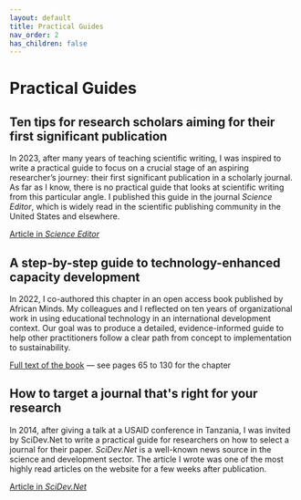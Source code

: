 ```yaml
---
layout: default
title: Practical Guides
nav_order: 2
has_children: false
---
```


# Practical Guides

## Ten tips for research scholars aiming for their first significant publication

In 2023, after many years of teaching scientific writing, I was inspired to write a practical guide to focus on a crucial stage of an aspiring researcher’s journey: their first significant publication in a scholarly journal. As far as I know, there is no practical guide that looks at scientific writing from this particular angle. I published this guide in the journal *Science Editor*, which is widely read in the scientific publishing community in the United States and elsewhere.

[Article in *Science Editor*](https://www.csescienceeditor.org/article/ten-tips-for-research-scholars-aiming-for-their-first-significant-publication/)

## A step-by-step guide to technology-enhanced capacity development

In 2022, I co-authored this chapter in an open access book published by African Minds. My colleagues and I reflected on ten years of organizational work in using educational technology in an international development context. Our goal was to produce a detailed, evidence-informed guide to help other practitioners follow a clear path from concept to implementation to sustainability.

[Full text of the book](https://www.africanminds.co.za/wp-content/uploads/2023/02/Digital_Tech_Capacity_Dev_Web.pdf)  &mdash; see pages 65 to 130 for the chapter

## How to target a journal that's right for your research

In 2014, after giving a talk at a USAID conference in Tanzania, I was invited by SciDev.Net to write a practical guide for researchers on how to select a journal for their paper. *SciDev.Net* is a well-known news source in the science and development sector. The article I wrote was one of the most highly read articles on the website for a few weeks after publication.

[Article in *SciDev.Net*](https://www.scidev.net/global/practical-guides/target-journal-right-research-communicate-publish/)
